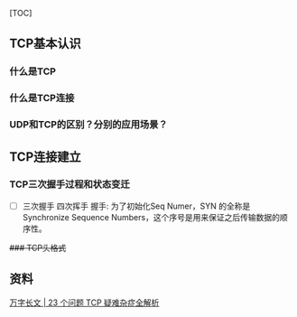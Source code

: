 [TOC]

## TCP基本认识
### 什么是TCP
### 什么是TCP连接
### UDP和TCP的区别？分别的应用场景？
## TCP连接建立
### TCP三次握手过程和状态变迁
- [ ] 三次握手 四次挥手
握手: 为了初始化Seq Numer，SYN 的全称是 Synchronize Sequence Numbers，这个序号是用来保证之后传输数据的顺序性。

~~### TCP头格式~~
## 资料
[万字长文 | 23 个问题 TCP 疑难杂症全解析](https://mp.weixin.qq.com/s/LUtk6u_zv0w8g8GIGWEuCw)